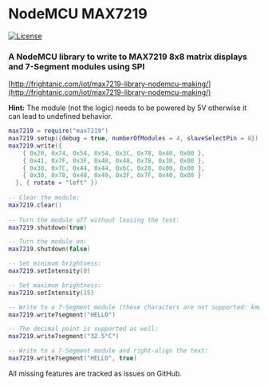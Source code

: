 # NodeMCU MAX7219
[![License](https://img.shields.io/badge/license-MIT-blue.svg?style=flat)](https://github.com/marcelstoer/nodemcu-max7219/blob/master/LICENSE)

### A NodeMCU library to write to MAX7219 8x8 matrix displays and 7-Segment modules using SPI

[http://frightanic.com/iot/max7219-library-nodemcu-making/](http://frightanic.com/iot/max7219-library-nodemcu-making/)

**Hint:** The module (not the logic) needs to be powered by 5V otherwise it can lead to undefined behavior.

```Lua
max7219 = require("max7219")
max7219.setup({debug = true, numberOfModules = 4, slaveSelectPin = 8})
max7219.write({
    { 0x20, 0x74, 0x54, 0x54, 0x3C, 0x78, 0x40, 0x00 },
    { 0x41, 0x7F, 0x3F, 0x48, 0x48, 0x78, 0x30, 0x00 },
    { 0x38, 0x7C, 0x44, 0x44, 0x6C, 0x28, 0x00, 0x00 },
    { 0x30, 0x78, 0x48, 0x49, 0x3F, 0x7F, 0x40, 0x00 }
  }, { rotate = "left" })
  
-- Clear the module:
max7219.clear()
  
-- Turn the module off without loosing the text:
max7219.shutdown(true)

-- Turn the module on:
max7219.shutdown(false)

-- Set minimum brightness:
max7219.setIntensity(0)

-- Set maximum brightness:
max7219.setIntensity(15)

-- Write to a 7-Segment module (these characters are not supported: kmwxKMWX):
max7219.write7segment("HELLO")

-- The decimal point is supported as well:
max7219.write7segment("32.5°C")

-- Write to a 7-Segment module and right-align the text:
max7219.write7segment("HELLO", true)
```

All missing features are tracked as issues on GitHub.